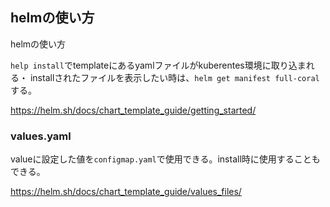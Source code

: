 ## helmの使い方

helmの使い方

`help install`でtemplateにあるyamlファイルがkuberentes環境に取り込まれる・
installされたファイルを表示したい時は、`helm get manifest full-coral`する。

https://helm.sh/docs/chart_template_guide/getting_started/

### values.yaml

valueに設定した値を`configmap.yaml`で使用できる。install時に使用することもできる。

https://helm.sh/docs/chart_template_guide/values_files/